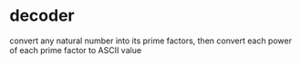 # decoder
convert any natural number into its prime factors, then convert each power of each prime factor to ASCII value

